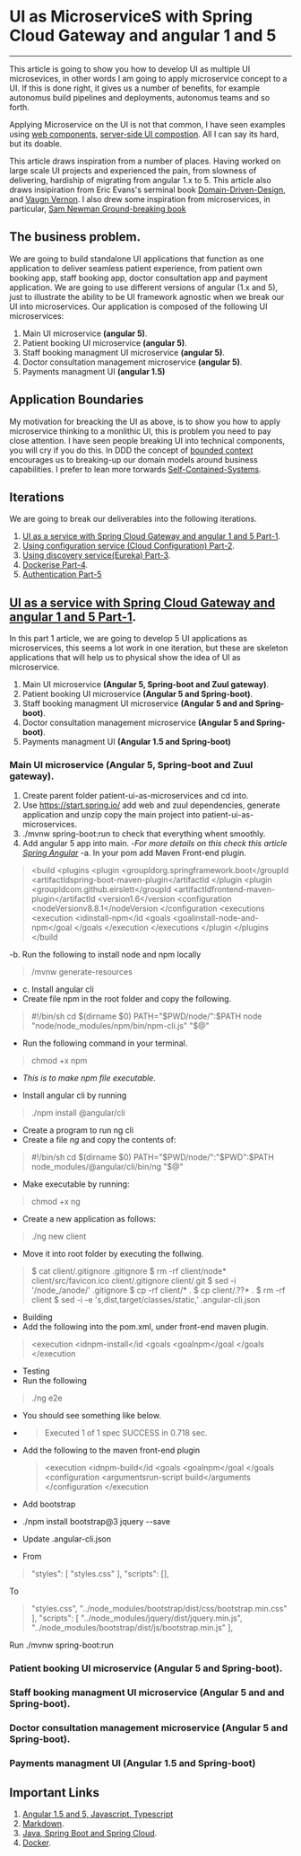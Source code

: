 # UI as MicroserviceS with Spring Cloud Gateway and angular 1 and 5
---
This article is going to show you how to develop UI as multiple UI microsevices, in other words I am going to apply microservice concept to a UI. If this is done right, it gives us a number of benefits, for example autonomus build pipelines and deployments, autonomus teams and so forth. 

Applying Microservice on the UI is not that common, I have seen examples using [web components](http://bit.ly/web-components-ui-composition), [server-side UI compostion](http://bit.ly/composite-UI-based-microservice). All I can say its hard, but its doable.    

This article draws inspiration from a number of places. Having worked on large scale UI projects and experienced the pain, from slowness of delivering, hardiship of migrating from angular 1.x to 5. This article also draws insipiration from Eric Evans's serminal book [Domain-Driven-Design](http://bit.ly/ddd-eric-evans), and [Vaugn Vernon](http://bit.ly/ddd-vv). I also drew some inspiration from microservices, in particular, [Sam Newman Ground-breaking book](http://bit.ly/microservices-sm) 

## The business problem.
We are going to build standalone UI applications that function as one application to deliver seamless patient experience, from patient own booking app, staff booking app, doctor consultation app and payment application. We are going to use different versions of angular (1.x and 5), just to illustrate the ability to be UI framework agnostic when we break our UI into microservices. Our application is composed of the following UI microservices:
1. Main UI microservice **(angular 5)**.
2. Patient booking UI microservice **(angular 5)**.
3. Staff booking managment UI microservice **(angular 5)**.
4. Doctor consultation management microservice **(angular 5)**.
5. Payments managment UI **(angular 1.5)**

## Application Boundaries
My motivation for breacking the UI as above, is to show you how to apply microservice thinking to a monlithic UI, this is problem you need to pay close attention. I have seen people breaking UI into technical components, you will cry if you do this. In DDD the concept of [bounded context](http://bit.ly/bounded-context) encourages us to breaking-up our domain models around business capabilities. I prefer to lean more torwards [Self-Contained-Systems](http://bit.ly/2JcwAtm). 

## Iterations
We are going to break our deliverables into the following iterations.

1. [UI as a service with Spring Cloud Gateway and angular 1 and 5 Part-1](#link1).
2. [Using configuration service (Cloud Configuration) Part-2](#link2).
3. [Using discovery service(Eureka) Part-3]((#link3)).
4. [Dockerise Part-4](#link4).
5. [Authentication Part-5](#link5)

## [UI as a service with Spring Cloud Gateway and angular 1 and 5 Part-1](#link1).
In this part 1 article, we are going to develop 5 UI applications as microservices, this seems a lot work in one iteration, but these are skeleton applications that will help us to physical show the idea of UI as microservice. 

1. Main UI microservice **(Angular 5, Spring-boot and Zuul gateway)**.
2. Patient booking UI microservice **(Angular 5 and Spring-boot)**.
3. Staff booking managment UI microservice **(Angular 5 and and Spring-boot)**.
4. Doctor consultation management microservice **(Angular 5 and Spring-boot)**.
5. Payments managment UI **(Angular 1.5 and Spring-boot)**

### Main UI microservice **(Angular 5, Spring-boot and Zuul gateway)**.
1. Create parent folder patient-ui-as-microservices and cd into.
2. Use https://start.spring.io/ add web and zuul dependencies, generate application and unzip copy the main project into patient-ui-as-microservices.
3. ./mvnw spring-boot:run to check that everything whent smoothly.
4. Add angular 5 app into main. 
-_For more details on this check this article [Spring Angular](http://bit.ly/angular5-spring-boot)_
-a. In your pom add Maven Front-end plugin.
> <build
    <plugins
        <plugin
            <groupIdorg.springframework.boot</groupId
            <artifactIdspring-boot-maven-plugin</artifactId
        </plugin
        <plugin
            <groupIdcom.github.eirslett</groupId
            <artifactIdfrontend-maven-plugin</artifactId
            <version1.6</version
            <configuration
                <nodeVersionv8.8.1</nodeVersion
            </configuration
            <executions
                <execution
                    <idinstall-npm</id
                    <goals
                        <goalinstall-node-and-npm</goal
                    </goals
                </execution
            </executions
        </plugin
    </plugins
</build


-b. Run the following to install node and npm locally
> /mvnw generate-resources

- c. Install angular cli
- Create file npm in the root folder and copy the following.

> #!/bin/sh
cd $(dirname $0)
PATH="$PWD/node/":$PATH
node "node/node_modules/npm/bin/npm-cli.js" "$@"

- Run the following command in your terminal.
> chmod +x npm

- _This is to make npm file executable._


- Install angular cli by running

> ./npm install @angular/cli

- Create a program to run ng cli
- Create a file _ng_ and copy the contents of:

> #!/bin/sh
cd $(dirname $0)
PATH="$PWD/node/":"$PWD":$PATH
node_modules/@angular/cli/bin/ng "$@"

- Make executable by running:
 > chmod +x ng

- Create a new application as follows:
 > ./ng new client

- Move it into root folder by executing the follwing.

> $ cat client/.gitignore  .gitignore
$ rm -rf client/node* client/src/favicon.ico client/.gitignore client/.git
$ sed -i '/node_/anode/' .gitignore
$ cp -rf client/* .
$ cp client/.??* .
$ rm -rf client
$ sed -i -e 's,dist,target/classes/static,' .angular-cli.json

- Building
- Add the following into the pom.xml, under front-end maven plugin.

> <execution
    <idnpm-install</id
    <goals
        <goalnpm</goal
    </goals
</execution

- Testing
- Run the following

 > ./ng e2e

- You should see something like below.

- > Executed 1 of 1 spec SUCCESS in 0.718 sec.

- Add the following to the maven front-end plugin
   
   > <execution
        <idnpm-build</id
        <goals
            <goalnpm</goal
        </goals
        <configuration
            <argumentsrun-script build</arguments
        </configuration
    </execution

- Add bootstrap
- ./npm install bootstrap@3 jquery --save

- Update .angular-cli.json

- From

> "styles": [
    "styles.css"
  ],
  "scripts": [],
  
  To
  > "styles.css",
    "../node_modules/bootstrap/dist/css/bootstrap.min.css"
  ],
  "scripts": [
    "../node_modules/jquery/dist/jquery.min.js",
    "../node_modules/bootstrap/dist/js/bootstrap.min.js"
  ],

Run 
./mvnw spring-boot:run


### Patient booking UI microservice **(Angular 5 and Spring-boot)**.
### Staff booking managment UI microservice **(Angular 5 and and Spring-boot)**.
### Doctor consultation management microservice **(Angular 5 and Spring-boot)**.
### Payments managment UI **(Angular 1.5 and Spring-boot)**

 
## Important Links
1. [Angular 1.5 and 5, Javascript, Typescript](https://link1.com)
2. [Markdown](https://link2.com).
3. [Java, Spring Boot and Spring Cloud](https://link3.com).
4. [Docker](https://link4.com).
